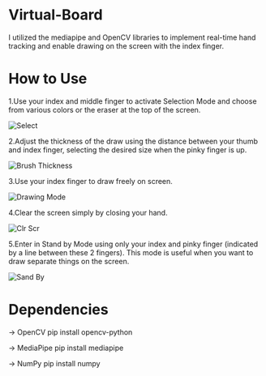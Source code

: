 # Virtual-Board

I utilized the mediapipe and OpenCV libraries to implement real-time hand tracking and enable drawing on the screen with the index finger.

# How to Use

1.Use your index and middle finger to activate Selection Mode and choose from various colors or the eraser at the top of the screen.

![Select](https://github.com/anu-anas-21/Computer-Vision/assets/64194917/3a660001-19f2-4a6c-bab0-53bdc87da27d)

2.Adjust the thickness of the draw using the distance between your thumb and index finger, selecting the desired size when the pinky finger is up.

![Brush Thickness](https://github.com/anu-anas-21/Computer-Vision/assets/64194917/1b37b619-ef2b-40fd-b2b5-7e6ef0a0e814)

3.Use your index finger to draw freely on screen.

![Drawing Mode](https://github.com/anu-anas-21/Computer-Vision/assets/64194917/fc982044-2097-4329-a092-92e88d796a67)

4.Clear the screen simply by closing your hand.

![Clr Scr](https://github.com/anu-anas-21/Computer-Vision/assets/64194917/a7887855-6abd-42b7-a85c-2a4131a76505)

5.Enter in Stand by Mode using only your index and pinky finger (indicated by a line between these 2 fingers). This mode is useful when you want to draw separate things on the screen.

![Sand By](https://github.com/anu-anas-21/Computer-Vision/assets/64194917/00a82201-5062-4ea1-9a21-5a40a0dd4d29)


# Dependencies

→ OpenCV
pip install opencv-python

→ MediaPipe
pip install mediapipe

→ NumPy
pip install numpy
